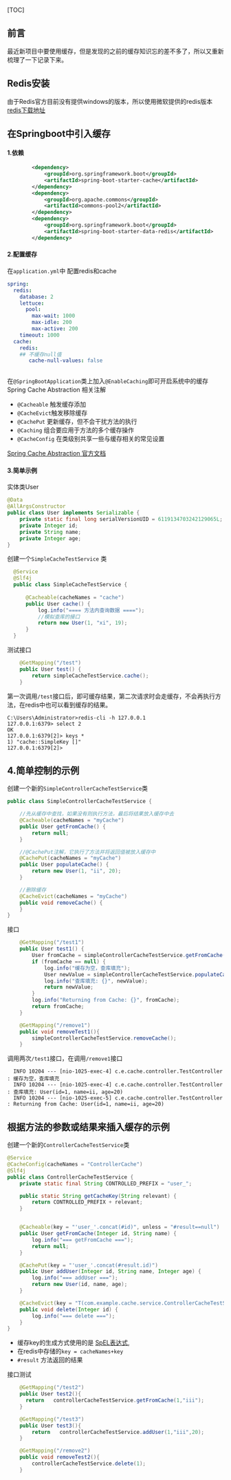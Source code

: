 [TOC]


## 前言
   
最近新项目中要使用缓存，但是发现的之前的缓存知识忘的差不多了，所以又重新梳理了一下记录下来。

## Redis安装

由于Redis官方目前没有提供windows的版本，所以使用微软提供的redis版本
 [redis下载地址](https://github.com/MicrosoftArchive/redis/releases)   
 
## 在Springboot中引入缓存
#### 1.依赖
```xml
        <dependency>
            <groupId>org.springframework.boot</groupId>
            <artifactId>spring-boot-starter-cache</artifactId>
        </dependency>
        <dependency>
            <groupId>org.apache.commons</groupId>
            <artifactId>commons-pool2</artifactId>
        </dependency>
        <dependency>
            <groupId>org.springframework.boot</groupId>
            <artifactId>spring-boot-starter-data-redis</artifactId>
        </dependency>
```
#### 2.配置缓存
在`application.yml`中 配置redis和cache
```yaml
spring:
  redis:
    database: 2
    lettuce:
      pool:
        max-wait: 1000
        max-idle: 200
        max-active: 200
    timeout: 1000
  cache:
    redis:
    ## 不缓存null值 
       cache-null-values: false
    
```
在`@SpringBootApplication`类上加入`@EnableCaching`即可开启系统中的缓存
Spring Cache Abstraction 相关注解 
* `@Cacheable` 触发缓存添加
* `@CacheEvict`触发移除缓存
* `@CachePut`  更新缓存，但不会干扰方法的执行
* `@Caching`   组合要应用于方法的多个缓存操作
* `@CacheConfig` 在类级别共享一些与缓存相关的常见设置

[Spring Cache Abstraction 官方文档](https://docs.spring.io/spring/docs/4.1.x/spring-framework-reference/html/cache.html)

#### 3.简单示例
<span id="user">实体类User</span>
```java
@Data
@AllArgsConstructor
public class User implements Serializable {
    private static final long serialVersionUID = 6119134703242129065L;
    private Integer id;
    private String name;
    private Integer age;
}

```
创建一个`SimpleCacheTestService` 类 
```java
  @Service
  @Slf4j
  public class SimpleCacheTestService {
  
      @Cacheable(cacheNames = "cache")
      public User cache() {
          log.info("==== 方法内查询数据 ====");
          //模拟查库的接口
          return new User(1, "xi", 19);
      }
  }
```
测试接口
```java
    @GetMapping("/test")
    public User test() {
        return simpleCacheTestService.cache();
    }
```
第一次调用`/test`接口后，即可缓存结果，第二次请求时会走缓存，不会再执行方法，在redis中也可以看到缓存的结果。

```
C:\Users\Administrator>redis-cli -h 127.0.0.1
127.0.0.1:6379> select 2
OK
127.0.0.1:6379[2]> keys *
1) "cache::SimpleKey []"
127.0.0.1:6379[2]>

```
## 4.简单控制的示例
创建一个新的`SimpleControllerCacheTestService`类

```java
public class SimpleControllerCacheTestService {

    //先从缓存中查找，如果没有则执行方法，最后将结果放入缓存中去
    @Cacheable(cacheNames = "myCache")
    public User getFromCache() {
        return null;
    }

    //@CachePut注解，它执行了方法并将返回值被放入缓存中
    @CachePut(cacheNames = "myCache")
    public User populateCache() {
        return new User(1, "ii", 20);
    }

    //删除缓存
    @CacheEvict(cacheNames = "myCache")
    public void removeCache() {
    }
}
```
接口
```java
    @GetMapping("/test1")
    public User test1() {
        User fromCache = simpleControllerCacheTestService.getFromCache();
        if (fromCache == null) {
            log.info("缓存为空，查库填充");
            User newValue = simpleControllerCacheTestService.populateCache();
            log.info("查库填充: {}", newValue);
            return newValue;
        }
        log.info("Returning from Cache: {}", fromCache);
        return fromCache;
    }

    @GetMapping("/remove1")
    public void removeTest1(){
        simpleControllerCacheTestService.removeCache();
    }
```
调用两次`/test1`接口，在调用`/remove1`接口
```text
  INFO 10204 --- [nio-1025-exec-4] c.e.cache.controller.TestController      : 缓存为空，查库填充
  INFO 10204 --- [nio-1025-exec-4] c.e.cache.controller.TestController      : 查库填充: User(id=1, name=ii, age=20)
  INFO 10204 --- [nio-1025-exec-5] c.e.cache.controller.TestController      : Returning from Cache: User(id=1, name=ii, age=20)
```
## 根据方法的参数或结果来插入缓存的示例

创建一个新的`ControllerCacheTestService`类

```java
@Service
@CacheConfig(cacheNames = "ControllerCache")
@Slf4j
public class ControllerCacheTestService {
    private static final String CONTROLLED_PREFIX = "user_";

    public static String getCacheKey(String relevant) {
        return CONTROLLED_PREFIX + relevant;
    }


    @Cacheable(key = "'user_'.concat(#id)", unless = "#result==null")
    public User getFromCache(Integer id, String name) {
        log.info("=== getFromCache ===");
        return null;
    }

    @CachePut(key = "'user_'.concat(#result.id)")
    public User addUser(Integer id, String name, Integer age) {
        log.info("=== addUser ===");
        return new User(id, name, age);
    }

    @CacheEvict(key = "T(com.example.cache.service.ControllerCacheTestService).getCacheKey(#id)")
    public void delete(Integer id) {
        log.info("=== delete ===");
    }
}

```
+ 缓存key的生成方式使用的是 [SpEL表达式](https://docs.spring.io/spring/docs/5.2.0.RELEASE/spring-framework-reference/core.html#expressions),
+ 在redis中存储的`key = cacheNames+key`  
+ `#result`  方法返回的结果

接口测试
```java
    @GetMapping("/test2")
    public User test2(){
      return   controllerCacheTestService.getFromCache(1,"iii");
    }

    @GetMapping("/test3")
    public User test3(){
        return   controllerCacheTestService.addUser(1,"iii",20);
    }

    @GetMapping("/remove2")
    public void removeTest2(){
        controllerCacheTestService.delete(1);
    }
```




